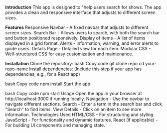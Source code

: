 **Introduction**
This app is designed to  "help users search for shows. The app provides a clean and responsive interface that adjusts to different screen sizes.

**Features**
Responsive Navbar - A fixed navbar that adjusts to different screen sizes.
Search Bar - Allows users to search, with both the search bar and button positioned responsively.
Display of Items - A list of items displayed in a grid format.
Alerts - Information, warning, and error alerts to guide users.
Details Page - Detailed view for each item.
Modular CSS - Well-structured CSS for easy customization and maintenance.

**Installation**
Clone the repository:
bash
Copy code
git clone repo
cd your-repo-name
Install dependencies: (Include this step if your app has dependencies, e.g., for a React app)

bash
Copy code
npm install
Start the app:

bash
Copy code
npm start
Usage
Open the app in your browser at http://localhost:3000 if running locally.
Navigation - Use the navbar to navigate different sections.
Search - Enter a term in the search bar and click "Search" to find items.
View Details - Click on an item to see more information.
Technologies Used
HTML/CSS - For structuring and styling.
JavaScript - For functionality and dynamic features.
React (if applicable) - For building UI components and managing state.
